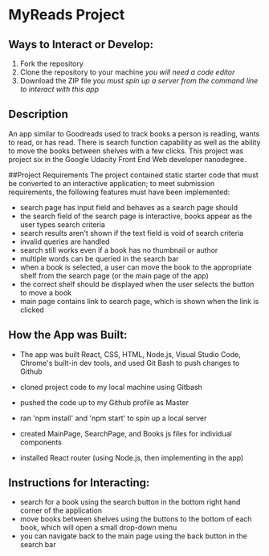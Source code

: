 # MyReads Project

## Ways to Interact or Develop:
1. Fork the repository
2. Clone the repository to your machine *you will need a code editor*
3. Download the ZIP file *you must spin up a server from the command line to interact with this app*

## Description
An app similar to Goodreads used to track books a person is reading, wants to read, or has read. There is search function capability as well as the ability to move the books between shelves with a few clicks. This project was project six in the Google Udacity Front End Web developer nanodegree.

##Project Requirements
The project contained static starter code that must be converted to an interactive application; to meet submission requirements, the following features must have been implemented:
- search page has input field and behaves as a search page should
- the search field of the search page is interactive, books appear as the user types search criteria
- search results aren't shown if the text field is void of search criteria
- invalid queries are handled
- search still works even if a book has no thumbnail or author
- multiple words can be queried in the search bar
- when a book is selected, a user can move the book to the appropriate shelf from the search page (or the main page of the app)
- the correct shelf should be displayed when the user selects the button to move a book
- main page contains link to search page, which is shown when the link is clicked

## How the App was Built:
- The app was built React, CSS, HTML, Node.js, Visual Studio Code, Chrome's built-in dev tools, and used Git Bash to push changes to Github

- cloned project code to my local machine using Gitbash
- pushed the code up to my Github profile as Master
- ran 'npm install' and 'npm start' to spin up a local server
- created MainPage, SearchPage, and Books js files for individual components
- installed React router (using Node.js, then implementing in the app)

## Instructions for Interacting:
- search for a book using the search button in the bottom right hand corner of the application
- move books between shelves using the buttons to the bottom of each book, which will open a small drop-down menu
- you can navigate back to the main page using the back button in the search bar




